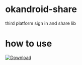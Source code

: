 # okandroid-share
third platform sign in and share lib

# how to use
[ ![Download](https://api.bintray.com/packages/idonans/maven/okandroid-share/images/download.svg) ](https://bintray.com/idonans/maven/okandroid-share/_latestVersion)
